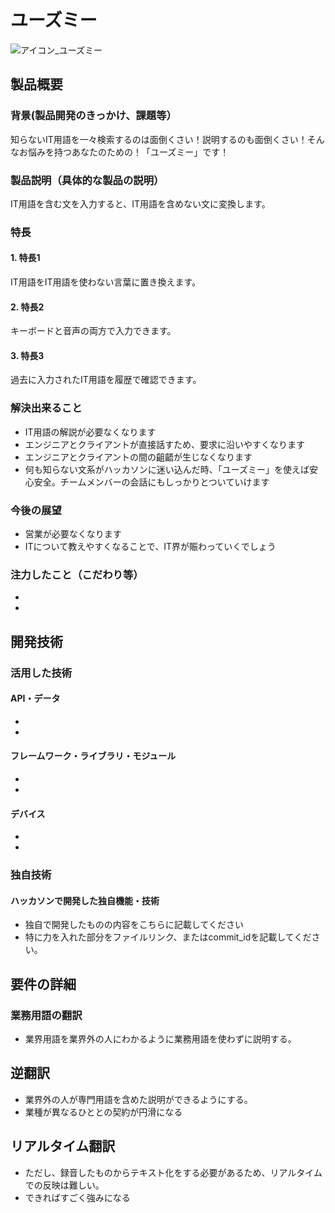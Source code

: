 # ユーズミー

![アイコン_ユーズミー](https://github.com/user-attachments/assets/d7672f6b-42c2-4ec6-99d6-61822f6c5220)



## 製品概要
### 背景(製品開発のきっかけ、課題等）
知らないIT用語を一々検索するのは面倒くさい！説明するのも面倒くさい！そんなお悩みを持つあなたのための！「ユーズミー」です！
 
### 製品説明（具体的な製品の説明）
IT用語を含む文を入力すると、IT用語を含めない文に変換します。
### 特長
#### 1. 特長1　
IT用語をIT用語を使わない言葉に置き換えます。
#### 2. 特長2　
キーボードと音声の両方で入力できます。
#### 3. 特長3　
過去に入力されたIT用語を履歴で確認できます。

 ### 解決出来ること
*  IT用語の解説が必要なくなります
*  エンジニアとクライアントが直接話すため、要求に沿いやすくなります
*  エンジニアとクライアントの間の齟齬が生じなくなります
*  何も知らない文系がハッカソンに迷い込んだ時、「ユーズミー」を使えば安心安全。チームメンバーの会話にもしっかりとついていけます

 ### 今後の展望
*  営業が必要なくなります
*  ITについて教えやすくなることで、IT界が賑わっていくでしょう
 ### 注力したこと（こだわり等）
* 
* 

## 開発技術
### 活用した技術
#### API・データ
* 
* 

#### フレームワーク・ライブラリ・モジュール
* 
* 

#### デバイス
* 
* 

### 独自技術
#### ハッカソンで開発した独自機能・技術
* 独自で開発したものの内容をこちらに記載してください
* 特に力を入れた部分をファイルリンク、またはcommit_idを記載してください。

 ## 要件の詳細
 ### 業務用語の翻訳
*  業界用語を業界外の人にわかるように業務用語を使わずに説明する。
 ## 逆翻訳
*  業界外の人が専門用語を含めた説明ができるようにする。
*  業種が異なるひととの契約が円滑になる
 ## リアルタイム翻訳
*  ただし、録音したものからテキスト化をする必要があるため、リアルタイムでの反映は難しい。
*  できればすごく強みになる
